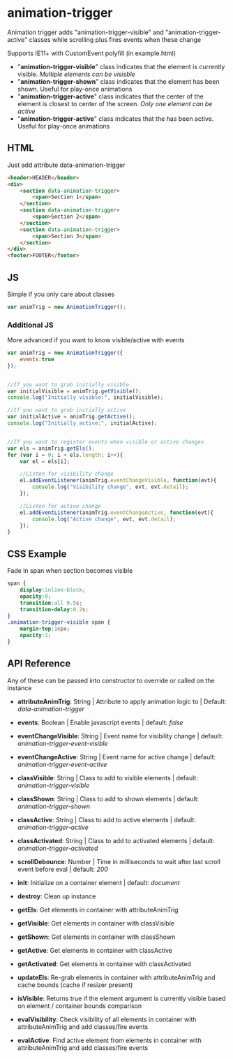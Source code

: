 # animation-trigger
Animation trigger adds "animation-trigger-visible" and "animation-trigger-active" classes while scrolling plus fires events when these change

Supports IE11+ with CustomEvent polyfill (in example.html)

- "**animation-trigger-visible**" class indicates that the element is currently visible. *Multiple elements can be visisble*
- "**animation-trigger-shown**" class indicates that the element has been shown. Useful for play-once animations
- "**animation-trigger-active**" class indicates that the center of the element is closest to center of the screen. *Only one element can be active*
- "**animation-trigger-active**" class indicates that the has been active. Useful for play-once animations

## HTML
Just add attribute data-animation-trigger
```html
<header>HEADER</header>
<div>
	<section data-animation-trigger>
		<span>Section 1</span>
	</section>
	<section data-animation-trigger>
		<span>Section 2</span>
	</section>
	<section data-animation-trigger>
		<span>Section 3</span>
	</section>
</div>
<footer>FOOTER</footer>
```

## JS
Simple if you only care about classes

```javascript
var animTrig = new AnimationTrigger();
```

### Additional JS
More advanced if you want to know visible/active with events

```javascript
var animTrig = new AnimationTrigger({
	events:true
});


//If you want to grab initially visible
var initialVisible = animTrig.getVisible();
console.log("Initially visible:", initialVisible);

//If you want to grab initially active
var initialActive = animTrig.getActive();
console.log("Initially active:", initialActive);


//If you want to register events when visible or active changes
var els = animTrig.getEls();
for (var i = 0; i < els.length; i++){
	var el = els[i];

	//Listen for visibility change
	el.addEventListener(animTrig.eventChangeVisible, function(evt){
		console.log("Visibility change", evt, evt.detail);
	});

	//Listen for active change
	el.addEventListener(animTrig.eventChangeActive, function(evt){
		console.log("Active change", evt, evt.detail);
	});
}
```

## CSS Example
Fade in span when section becomes visible
```css
span {
	display:inline-block;
	opacity:0;
	transition:all 0.5s;
	transition-delay:0.2s;
}
.animation-trigger-visible span {
	margin-top:16px;
	opacity:1;
}
```

## API Reference
Any of these can be passed into constructor to override or called on the instance
- **attributeAnimTrig**: String | Attribute to apply animation logic to | Default: *data-animation-trigger*

- **events**: Boolean | Enable javascript events | default: *false*
- **eventChangeVisible**: String | Event name for visibility change | default: *animation-trigger-event-visible*
- **eventChangeActive**: String | Event name for active change | default: *animation-trigger-event-active*

- **classVisible**: String | Class to add to visible elements | default: *animation-trigger-visible*
- **classShown**: String | Class to add to shown elements | default: *animation-trigger-shown*
- **classActive**: String | Class to add to active elements | default: *animation-trigger-active*
- **classActivated**: String | Class to add to activated elements | default: *animation-trigger-activated*

- **scrollDebounce**: Number | Time in milliseconds to wait after last scroll event before eval | default: *200*

- **init**: Initialize on a container element | default: *document*
- **destroy**: Clean up instance
- **getEls**: Get elements in container with attributeAnimTrig
- **getVisible**: Get elements in container with classVisible
- **getShown**: Get elements in container with classShown
- **getActive**: Get elements in container with classActive
- **getActivated**: Get elements in container with classActivated
- **updateEls**: Re-grab elements in container with attributeAnimTrig and cache bounds (cache if resizer present)
- **isVisible**: Returns true if the element argument is currently visible based on element / container bounds comparison
- **evalVisibility**: Check visibility of all elements in container with attributeAnimTrig and add classes/fire events
- **evalActive**: Find active element from elements in container with attributeAnimTrig and add classes/fire events
